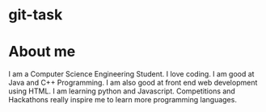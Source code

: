 # git-task
# About me 
I am a Computer Science Engineering Student. I love coding. I am good at Java and C++ Programming. I am also good at front end web development using HTML. I am learning python and Javascript. Competitions and Hackathons really inspire me to learn more programming languages. 